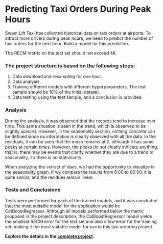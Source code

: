 # Predicting Taxi Orders During Peak Hours

Sweet Lift Taxi has collected historical data on taxi orders at airports. To attract more drivers during peak hours, we need to predict the number of taxi orders for the next hour. Build a model for this prediction.

The RECM metric on the test set should not exceed 48.

### The project structure is based on the following steps:
1. Data download and resampling for one hour.
2. Data analysis.
3. Training different models with different hyperparameters. The test sample should be 10% of the initial dataset.
4. Data testing using the test sample, and a conclusion is provided.

### Analysis
During the analysis, it was observed that the records tend to increase over time. This same situation is seen in the trend, which is observed to be slightly upward. However, in the seasonality section, nothing concrete can be defined since no information is clearly observed with all the data. In the residuals, it can be seen that the mean remains at 0, although it has some peaks at certain times. However, the peaks do not clearly indicate anything, that is, there may be events that clarify whether they are due to a trend or seasonality, so there is no stationarity.

When analyzing the extract of days, we had the opportunity to visualize in the seasonality graph, if we compare the results from 6:00 to 00:00, it is quite similar, and the residues remain linear.

### Tests and Conclusions
Tests were performed for each of the trained models, and it was concluded that the most suitable model for the application would be CatBoostRegressor. Although all models performed below the metric proposed in the project description, the CatBoostRegressor model yields the smallest RECM error for the test set and also a low error for the training set, making it the most suitable model for use in this taxi ordering project.

**Explore the details in the [complete project](https://github.com/alorubio/Prediccion-pedidos-taxis-en-horas-pico/blob/d743a93b202b592f95990dad237eaca28c8e069a/Proyecto%20Sprint15%20(1).ipynb).**
